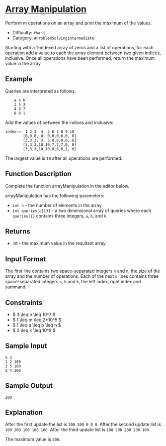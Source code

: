 # [Array Manipulation](https://www.hackerrank.com/challenges/crush)

Perform m operations on an array and print the maximum of the values.

- Difficulty:  ` #hard `
- Category: ` #ProblemSolvingIntermediate `

Starting with a 1-indexed array of zeros and a list of operations, for each
operation add a value to each the array element between two given indices,
inclusive. Once all operations have been performed, return the maximum
value in the array.

## Example

Queries are interpreted as follows:

```text
    a b k
    1 5 3
    4 8 7
    6 9 1
```

Add the values of  between the indices  and  inclusive:

```text
index->  1 2 3  4  5 6 7 8 9 10
        [0,0,0, 0, 0,0,0,0,0, 0]
        [3,3,3, 3, 3,0,0,0,0, 0]
        [3,3,3,10,10,7,7,7,0, 0]
        [3,3,3,10,10,8,8,8,1, 0]
```

The largest value is `10` after all operations are performed.

## Function Description

Complete the function arrayManipulation in the editor below.

arrayManipulation has the following parameters:

- `int n` - the number of elements in the array
- `int queries[q][3]` - a two dimensional array of queries where
each `queries[i]` contains three integers, `a`, `b`, and `k`.

## Returns

- int - the maximum value in the resultant array

## Input Format

The first line contains two space-separated integers `n` and `m`, the size of
the array and the number of operations.
Each of the next `m` lines contains three space-separated integers
`a`, `b` and `k`, the left index, right index and summand.

## Constraints

- $ 3 \leq n \leq 10^7 $
- $ 1 \leq m \leq 2*10^5 $
- $ 1 \leq a \leq b \leq n $
- $ 0 \leq k \leq 10^9 $

## Sample Input

```text
5 3
1 2 100
2 5 100
3 4 100
```

## Sample Output

```text
200
````

## Explanation

After the first update the list is `100 100 0 0 0`.
After the second update list is `100 200 100 100 100`.
After the third update list is `100 200 200 200 100`.

The maximum value is `200`.
